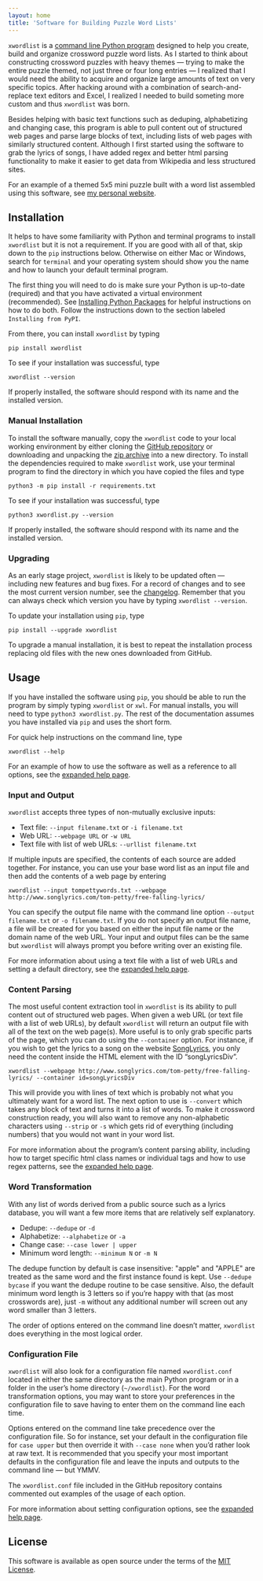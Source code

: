 ```yaml
---
layout: home
title: 'Software for Building Puzzle Word Lists'
---
```


`xwordlist` is a [command line Python program](https://github.com/aanker/xwordlist) designed to help you create, build and organize crossword puzzle word lists. As I started to think about constructing crossword puzzles with heavy themes — trying to make the entire puzzle themed, not just three or four long entries — I realized that I would need the ability to acquire and organize large amounts of text on very specific topics. After hacking around with a combination of search-and-replace text editors and Excel, I realized I needed to build someting more custom and thus `xwordlist` was born. 

Besides helping with basic text functions such as deduping, alphabetizing and changing case, this program is able to pull content out of structured web pages and parse large blocks of text, including lists of web pages with similarly structured content. Although I first started using the software to grab the lyrics of songs, I have added regex and better html parsing functionality to make it easier to get data from Wikipedia and less structured sites.

For an example of a themed 5x5 mini puzzle built with a word list assembled using this software, see [my personal website](https://quid.pro/xwords/tom-petty-mini/).

## Installation

It helps to have some familiarity with Python and terminal programs to install `xwordlist` but it is not a requirement. If you are good with all of that, skip down to the `pip` instructions below. Otherwise on either Mac or Windows, search for `terminal` and your operating system should show you the name and how to launch your default terminal program.

The first thing you will need to do is make sure your Python is up-to-date (required) and that you have activated a virtual environment (recommended). See [Installing Python Packages](https://packaging.python.org/en/latest/tutorials/installing-packages/) for helpful instructions on how to do both. Follow the instructions down to the section labeled `Installing from PyPI`.

From there, you can install `xwordlist` by typing

```
pip install xwordlist
```
To see if your installation was successful, type
```
xwordlist --version
```
If properly installed, the software should respond with its name and the installed version.

### Manual Installation

To install the software manually, copy the `xwordlist` code to your local working environment by either cloning the [GitHub repository](https://github.com/aanker/xwordlist) or downloading and unpacking the [zip archive](https://github.com/aanker/xwordlist/archive/refs/heads/main.zip) into a new directory. To install the dependencies required to make `xwordlist` work, use your terminal program to find the directory in which you have copied the files and type

```
python3 -m pip install -r requirements.txt
```
To see if your installation was successful, type
```
python3 xwordlist.py --version
```
If properly installed, the software should respond with its name and the installed version.

### Upgrading

As an early stage project, `xwordlist` is likely to be updated often — including new features and bug fixes. For a record of changes and to see the most current version number, see the [changelog](changelog). Remember that you can always check which version you have by typing `xwordlist --version`.

To update your installation using `pip`, type

```
pip install --upgrade xwordlist
```
To upgrade a manual installation, it is best to repeat the installation process replacing old files with the new ones downloaded from GitHub.

## Usage

If you have installed the software using `pip`, you should be able to run the program by simply typing `xwordlist` or `xwl`. For manual installs, you will need to type `python3 xwordlist.py`. The rest of the documentation assumes you have installed via `pip` and uses the short form.

For quick help instructions on the command line, type
```
xwordlist --help
```
For an example of how to use the software as well as a reference to all options, see the [expanded help page](/help).

### Input and Output

`xwordlist` accepts three types of non-mutually exclusive inputs:
*  Text file:  `--input filename.txt` or `-i filename.txt`
*  Web URL:  `--webpage URL` or `-w URL`
*  Text file with list of web URLs:  `--urllist filename.txt`

If multiple inputs are specified, the contents of each source are added together. For instance, you can use your base word list as an input file and then add the contents of a web page by entering

```
xwordlist --input tompettywords.txt --webpage http://www.songlyrics.com/tom-petty/free-falling-lyrics/
```

You can specify the output file name with the command line option `--output filename.txt` or `-o filename.txt`. If you do not specify an output file name, a file will be created for you based on either the input file name or the domain name of the web URL. Your input and output files can be the same but `xwordlist` will always prompt you before writing over an existing file.

For more information about using a text file with a list of web URLs and setting a default directory, see the [expanded help page](/help).

### Content Parsing

The most useful content extraction tool in `xwordlist` is its ability to pull content out of structured web pages. When given a web URL (or text file with a list of web URLs), by default `xwordlist` will return an output file with all of the text on the web page(s). More useful is to only grab specific parts of the page, which you can do using the `--container` option. For instance, if you wish to get the lyrics to a song on the website [SongLyrics](http://songlyrics.com), you only need the content inside the HTML element with the ID “songLyricsDiv”.

```
xwordlist --webpage http://www.songlyrics.com/tom-petty/free-falling-lyrics/ --container id=songLyricsDiv
```

This will provide you with lines of text which is probably not what you ultimately want for a word list. The next option to use is `--convert` which takes any block of text and turns it into a list of words. To make it crossword construction ready, you will also want to remove any non-alphabetic characters using `--strip` or `-s` which gets rid of everything (including numbers) that you would not want in your word list.

For more information about the program’s content parsing ability, including how to target specific html class names or individual tags and how to use regex patterns, see the [expanded help page](/help).

### Word Transformation

With any list of words derived from a public source such as a lyrics database, you will want a few more items that are relatively self explanatory.

*  Dedupe:  `--dedupe` or `-d`
*  Alphabetize:  `--alphabetize` or `-a`
*  Change case:  `--case lower | upper`
*  Minimum word length:  `--minimum N` or `-m N`

The dedupe function by default is case insensitive: "apple" and "APPLE" are treated as the same word and the first instance found is kept. Use `--dedupe bycase` if you want the dedupe routine to be case sensitive. Also, the default minimum word length is 3 letters so if you’re happy with that (as most crosswords are), just `-m` without any additional number will screen out any word smaller than 3 letters.

The order of options entered on the command line doesn’t matter, `xwordlist` does everything in the most logical order.

### Configuration File

`xwordlist` will also look for a configuration file named `xwordlist.conf` located in either the same directory as the main Python program or in a folder in the user’s home directory (`~/xwordlist`). For the word transformation options, you may want to store your preferences in the configuration file to save having to enter them on the command line each time.

Options entered on the command line take precedence over the configuration file. So for instance, set your default in the configuration file for `case upper` but then override it with `--case none` when you’d rather look at raw text. It is recommended that you specify your most important defaults in the configuration file and leave the inputs and outputs to the command line — but YMMV.

The `xwordlist.conf` file included in the GitHub repository contains commented out examples of the usage of each option. 

For more information about setting configuration options, see the [expanded help page](/help).

## License

This software is available as open source under the terms of the [MIT License](http://opensource.org/licenses/MIT).

